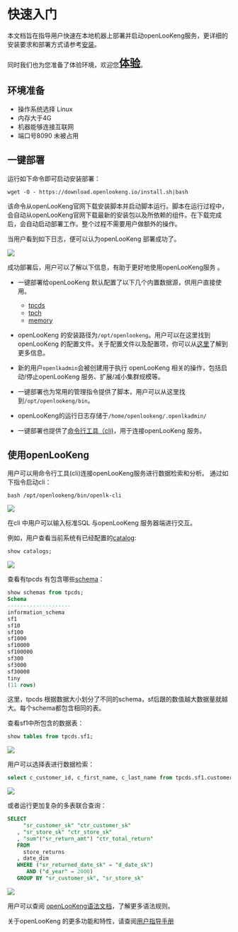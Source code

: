 
# 快速入门
本文档旨在指导用户快速在本地机器上部署并启动openLooKeng服务，更详细的安装要求和部署方式请参考[安装](../docs/installation.html)。

同时我们也为您准备了体验环境，欢迎您<a href = "https://tryme.openlookeng.io/" target = "_blank"><font size = 5><strong>体验</strong></font></a>。

## 环境准备

* 操作系统选择 Linux
* 内存大于4G
* 机器能够连接互联网
* 端口号8090 未被占用



## 一键部署

运行如下命令即可启动安装部署：

```shell
wget -O - https://download.openlookeng.io/install.sh|bash
```

该命令从openLooKeng官网下载安装脚本并启动脚本运行。脚本在运行过程中，会自动从openLooKeng官网下载最新的安装包以及所依赖的组件。在下载完成后，会自动启动部署工作。整个过程不需要用户做额外的操作。

当用户看到如下日志，便可以认为openLooKeng 部署成功了。

![](./images/BE670A8C-9EA4-461D-AD22-AF12849D72F0.png)



成功部署后，用户可以了解以下信息，有助于更好地使用openLooKeng服务 。

- 一键部署给openLooKeng 默认配置了以下几个内置数据源，供用户直接使用。

  - [tpcds](../docs/connector/tpcds.html)
  - [tpch](../docs/connector/tpch.html)
  - [memory](../docs/connector/memory.html)

- openLooKeng 的安装路径为`/opt/openlookeng`。用户可以在这里找到openLooKeng 的配置文件。关于配置文件以及配置项，你可以从[这里](../docs/installation/deployment.html)了解到更多信息。

- 新的用户`openlkadmin`会被创建用于执行 openLooKeng 相关的操作，包括启动/停止openLooKeng 服务、扩展/减小集群规模等。

- 一键部署也为常用的管理指令提供了脚本，用户可以从这里找到`/opt/openlookeng/bin`。

- openLooKeng的运行日志存储于`/home/openlookeng/.openlkadmin/`

- 一键部署也提供了[命令行工具（cli)](../docs/installation/cli.html)，用于连接openLooKeng 服务。



## 使用openLooKeng

用户可以用命令行工具(cli)连接openLooKeng服务进行数据检索和分析。 通过如下指令启动cli：

```shell
bash /opt/openlookeng/bin/openlk-cli 
```

![](./images/cli.png)


在cli 中用户可以输入标准SQL 与openLooKeng 服务器端进行交互。

例如，用户查看当前系统有已经配置的[catalog](../docs/overview/concepts.html#目录):

```sql
show catalogs;
```

![](./images/catalogs.png)

查看有tpcds 有包含哪些[schema](../docs/overview/concepts.html#模式)：

```sql
show schemas from tpcds;
Schema
--------------------
information_schema
sf1
sf10
sf100
sf1000
sf10000
sf100000
sf300
sf3000
sf30000
tiny
(11 rows)
```

这里，tpcds 根据数据大小划分了不同的schema，sf后跟的数值越大数据量就越大。每个schema都包含相同的表。

查看sf1中所包含的数据表：

```sql
show tables from tpcds.sf1;
```

![](./images/image-20200629140454598.png)


用户可以选择表进行数据检索：

```sql
select c_customer_id, c_first_name, c_last_name from tpcds.sf1.customer limit 10;
```

![](./images/image-20200629141214172.png)

或者运行更加复杂的多表联合查询：

```sql
SELECT
     "sr_customer_sk" "ctr_customer_sk"
   , "sr_store_sk" "ctr_store_sk"
   , "sum"("sr_return_amt") "ctr_total_return"
   FROM
     store_returns
   , date_dim
   WHERE ("sr_returned_date_sk" = "d_date_sk")
      AND ("d_year" = 2000)
   GROUP BY "sr_customer_sk", "sr_store_sk"
```

![](./images/image-20200629141757336.png)

用户可以查阅 [openLooKeng语法文档](../docs/sql.html)，了解更多语法规则。

关于openLooKeng 的更多功能和特性，请查阅[用户指导手册](../docs/overview.html)


